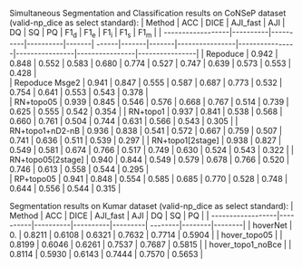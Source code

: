 Simultaneous Segmentation and Classification results on CoNSeP dataset (valid-np_dice as select standard): 
| Method            | ACC      | DICE     | AJI_fast | AJI   | DQ    | SQ    | PQ    | F1<sub>d</sub> | F1<sub>e</sub> | F1<sub>i</sub> | F1<sub>s</sub> | F1<sub>m</sub> |
| ------------------|----------|----------|----------|-------| ------|-------|-------|----------------|----------------|----------------|----------------|----------------|
| Repoduce          | 0.942    | 0.848    | 0.552    | 0.583 | 0.680 | 0.774 | 0.527 | 0.747          | 0.639          | 0.573          | 0.553          | 0.428          |  
| Repoduce Msge2    | 0.941    | 0.847    | 0.555    | 0.587 | 0.687 | 0.773 | 0.532 | 0.754          | 0.641          | 0.553          | 0.543          | 0.378          |                
| RN+topo05         | 0.939    | 0.845    | 0.546    | 0.576 | 0.668 | 0.767 | 0.514 | 0.739          | 0.625          | 0.555          | 0.542          | 0.354          |
| RN+topo1          | 0.937    | 0.841    | 0.538    | 0.568 | 0.660 | 0.761 | 0.504 | 0.744          | 0.631          | 0.566          | 0.543          | 0.305          |
| RN+topo1+nD2-nB   | 0.936    | 0.838    | 0.541    | 0.572 | 0.667 | 0.759 | 0.507 | 0.741          | 0.636          | 0.511          | 0.539          | 0.297          |
| RN+topo1[2stage]  | 0.938    | 0.827    | 0.549    | 0.581 | 0.674 | 0.766 | 0.517 | 0.749          | 0.630          | 0.524          | 0.543          | 0.322          | 
| RN+topo05[2stage] | 0.940    | 0.844    | 0.549    | 0.579 | 0.678 | 0.766 | 0.520 | 0.746          | 0.613          | 0.558          | 0.544          | 0.295          |  
| RP+topo05         | 0.941    | 0.848    | 0.554    | 0.585 | 0.685 | 0.770 | 0.528 | 0.748          | 0.644          | 0.556          | 0.544          | 0.315          |



Segmentation results on Kumar dataset (valid-np_dice as select standard): 
| Method            | ACC      | DICE     | AJI_fast | AJI     | DQ      | SQ     | PQ     |
| ------------------|----------|----------|----------|---------| --------|--------|--------|
| hoverNet          | 0.       | 0.8211   | 0.6108   | 0.6321  | 0.7632  | 0.7714 | 0.5904 |
| hover_topo05      |          | 0.8199   | 0.6046   | 0.6261  | 0.7537  | 0.7687 | 0.5815 |
| hover_topo1_noBce |          | 0.8114   | 0.5930   | 0.6143  | 0.7444  | 0.7570 | 0.5653 |